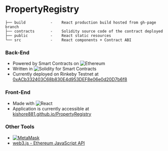 # PropertyRegistry
```
├── build           -    React production build hosted from gh-page branch
├── contracts       -    Solidity source code of the contract deployed
├── public          -    React static resources
└── src             -    React components + Contract ABI
````

### Back-End
- Powered by Smart Contracts on ![Ethereum](https://img.shields.io/badge/Ethereum-3C3C3D?style=for-the-badge&logo=Ethereum&logoColor=white)
- Written in ![Solidity](https://img.shields.io/badge/Solidity-%23363636.svg?style=for-the-badge&logo=solidity&logoColor=white) for Smart Contracts
- Currently deployed on Rinkeby Testnet at [0xACb332403C68b830E4d953DEF8e06e0d20D7b6f8](https://rinkeby.etherscan.io/address/0xACb332403C68b830E4d953DEF8e06e0d20D7b6f8)

### Front-End
- Made with ![React](https://img.shields.io/badge/react-%2320232a.svg?style=for-the-badge&logo=react&logoColor=%2361DAFB)
- Application is currently accessible at [kishore881.github.io/PropertyRegistry](https://kishore881.github.io/PropertyRegistry)

### Other Tools
- [![MetaMask](https://user-images.githubusercontent.com/49707819/166558900-797ed83f-47ea-41e6-9b3d-c8b34c80a9c4.png)](https://metamask.io)
- [web3.js - Ethereum JavaScript API](https://www.npmjs.com/package/web3)
